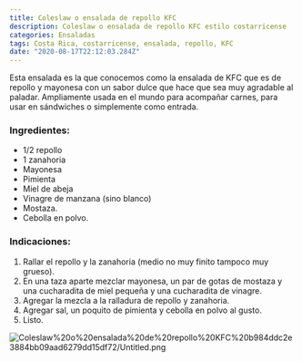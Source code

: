 ```yaml
---
title: Coleslaw o ensalada de repollo KFC
description: Coleslaw o ensalada de repollo KFC estilo costarricense
categories: Ensaladas
tags: Costa Rica, costarricense, ensalada, repollo, KFC
date: "2020-08-17T22:12:03.284Z"
---
```


Esta ensalada es la que conocemos como la ensalada de KFC que es de repollo y mayonesa con un sabor dulce que hace que sea muy agradable al paladar. Ampliamente usada en el mundo para acompañar carnes, para usar en sándwiches o simplemente como entrada.

### Ingredientes:

- 1/2 repollo
- 1 zanahoria
- Mayonesa
- Pimienta
- Miel de abeja
- Vinagre de manzana (sino blanco)
- Mostaza.
- Cebolla en polvo.

### Indicaciones:

1. Rallar el repollo y la zanahoria (medio no muy finito tampoco muy grueso).
2. En una taza aparte mezclar mayonesa, un par de gotas de mostaza y una cucharadita de miel pequeña y una cucharadita de vinagre.
3. Agregar la mezcla a la ralladura de repollo y zanahoria. 
4. Agregar sal, un poquito de pimienta y cebolla en polvo al gusto.
5. Listo.

![Coleslaw%20o%20ensalada%20de%20repollo%20KFC%20b984ddc2e3884bb09aad6279dd15df72/Untitled.png](Coleslaw%20o%20ensalada%20de%20repollo%20KFC%20b984ddc2e3884bb09aad6279dd15df72/Untitled.png)